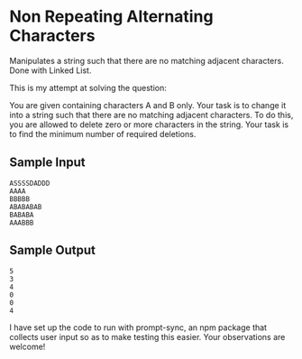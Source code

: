 # Non Repeating Alternating Characters
Manipulates a string such that there are no matching adjacent characters. Done with Linked List.

This is my attempt at solving the question:

You are given containing characters A and B only. Your task is to change it into a string such that there are no matching adjacent characters. 
To do this, you are allowed to delete zero or more characters in the string. Your task is to find the minimum number of required deletions.

## Sample Input 
```
ASSSSDADDD
AAAA
BBBBB
ABABABAB
BABABA
AAABBB
```   
## Sample Output
```
5
3
4
0
0
4
``` 

I have set up the code to run with prompt-sync, an npm package that collects user input so as to make testing this easier. 
Your observations are welcome!

